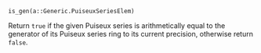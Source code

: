```
is_gen(a::Generic.PuiseuxSeriesElem)
```

Return `true` if the given Puiseux series is arithmetically equal to the generator of its Puiseux series ring to its current precision, otherwise return `false`.

